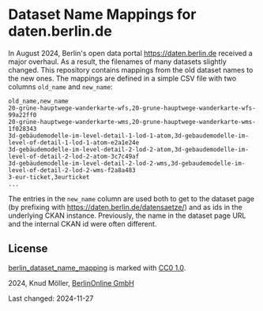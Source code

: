 # Dataset Name Mappings for daten.berlin.de

In August 2024, Berlin's open data portal https://daten.berlin.de received a major overhaul.
As a result, the filenames of many datasets slightly changed.
This repository contains mappings from the old dataset names to the new ones.
The mappings are defined in a simple CSV file with two columns `old_name` and `new_name`:

```csv
old_name,new_name
20-grüne-hauptwege-wanderkarte-wfs,20-grune-hauptwege-wanderkarte-wfs-99a22ff0
20-grüne-hauptwege-wanderkarte-wms,20-grune-hauptwege-wanderkarte-wms-1f028343
3d-gebäudemodelle-im-level-detail-1-lod-1-atom,3d-gebaudemodelle-im-level-of-detail-1-lod-1-atom-e2a1e24e
3d-gebäudemodelle-im-level-detail-2-lod-2-atom,3d-gebaudemodelle-im-level-of-detail-2-lod-2-atom-3c7c49af
3d-gebäudemodelle-im-level-detail-2-lod-2-wms,3d-gebaudemodelle-im-level-of-detail-2-lod-2-wms-f2a8a483
3-eur-ticket,3eurticket
...
```

The entries in the `new_name` column are used both to get to the dataset page (by prefixing with https://daten.berlin.de/datensaetze/) and as ids in the underlying CKAN instance.
Previously, the name in the dataset page URL and the internal CKAN id were often different.

## License

[berlin_dataset_name_mapping](https://github.com/berlinonline/berlin_dataset_name_mapping) is marked with [CC0 1.0](https://creativecommons.org/publicdomain/zero/1.0/).

2024, Knud Möller, [BerlinOnline GmbH](https://www.berlinonline.net/)

Last changed: 2024-11-27